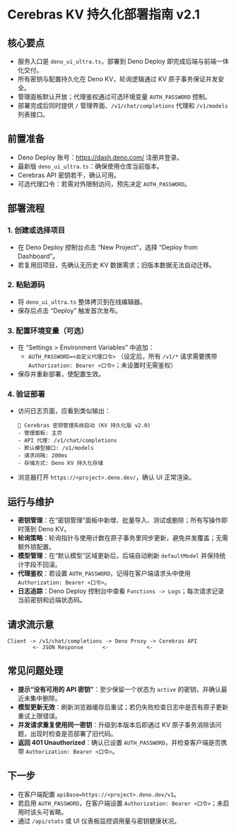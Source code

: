 # Cerebras KV 持久化部署指南 v2.1

## 核心要点
- 服务入口是 `deno_ui_ultra.ts`，部署到 Deno Deploy 即完成后端与前端一体化交付。
- 所有密钥与配置持久化在 Deno KV，轮询逻辑通过 KV 原子事务保证并发安全。
- 管理面板默认开放；代理鉴权通过可选环境变量 `AUTH_PASSWORD` 控制。
- 部署完成后同时提供 `/` 管理界面、`/v1/chat/completions` 代理和 `/v1/models` 列表接口。

## 前置准备
- Deno Deploy 账号：https://dash.deno.com/ 注册并登录。
- 最新版 `deno_ui_ultra.ts`：确保使用仓库当前版本。
- Cerebras API 密钥若干，确认可用。
- 可选代理口令：若需对外限制访问，预先决定 `AUTH_PASSWORD`。

## 部署流程
### 1. 创建或选择项目
- 在 Deno Deploy 控制台点击 “New Project”，选择 “Deploy from Dashboard”。
- 若复用旧项目，先确认无历史 KV 数据需求；旧版本数据无法自动迁移。

### 2. 粘贴源码
- 将 `deno_ui_ultra.ts` 整体拷贝到在线编辑器。
- 保存后点击 “Deploy” 触发首次发布。

### 3. 配置环境变量（可选）
- 在 “Settings > Environment Variables” 中追加：
  - `AUTH_PASSWORD=<自定义代理口令>` （设定后，所有 `/v1/*` 请求需要携带 `Authorization: Bearer <口令>`；未设置时无需鉴权）
- 保存并重新部署，使配置生效。

### 4. 验证部署
- 访问日志页面，应看到类似输出：
  ```
  🚀 Cerebras 密钥管理系统启动 (KV 持久化版 v2.0)
  - 管理面板: 主页
  - API 代理: /v1/chat/completions
  - 默认模型接口: /v1/models
  - 请求间隔: 200ms
  - 存储方式: Deno KV 持久化存储
  ```
- 浏览器打开 `https://<project>.deno.dev/`，确认 UI 正常渲染。

## 运行与维护
- **密钥管理**：在“密钥管理”面板中新增、批量导入、测试或删除；所有写操作即时落到 Deno KV。
- **轮询策略**：轮询指针与使用计数在原子事务里同步更新，避免并发覆盖；无需额外锁配置。
- **模型管理**：在“默认模型”区域更新后，后端自动刷新 `defaultModel` 并保持统计字段不回滚。
- **代理鉴权**：若设置 `AUTH_PASSWORD`，记得在客户端请求头中使用 `Authorization: Bearer <口令>`。
- **日志追踪**：Deno Deploy 控制台中查看 `Functions -> Logs`；每次请求记录当前密钥和远端状态码。

## 请求流示意
```text
Client -> /v1/chat/completions -> Deno Proxy -> Cerebras API
        <- JSON Response      <-            <- 
```

## 常见问题处理
- **提示“没有可用的 API 密钥”**：至少保留一个状态为 `active` 的密钥，并确认最近未集中删除。
- **模型更新无效**：刷新浏览器缓存后重试；若仍失败检查日志中是否有原子更新重试上限错误。
- **并发请求重复使用同一密钥**：升级到本版本后即通过 KV 原子事务消除该问题，出现时检查是否部署了旧代码。
- **返回 401 Unauthorized**：确认已设置 `AUTH_PASSWORD`，并检查客户端是否携带 `Authorization: Bearer <口令>`。

## 下一步
- 在客户端配置 `apiBase=https://<project>.deno.dev/v1`。
- 若启用 `AUTH_PASSWORD`，在客户端设置 `Authorization: Bearer <口令>`；未启用时该头可省略。
- 通过 `/api/stats` 或 UI 仪表板监控调用量与密钥健康状况。
